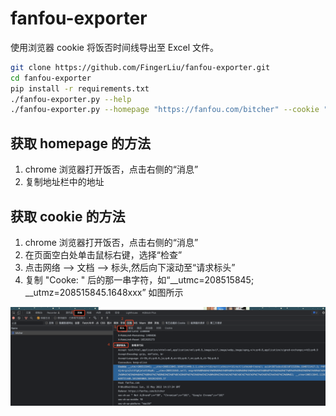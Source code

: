 # fanfou-exporter

使用浏览器 cookie 将饭否时间线导出至 Excel 文件。

```bash
git clone https://github.com/FingerLiu/fanfou-exporter.git
cd fanfou-exporter
pip install -r requirements.txt
./fanfou-exporter.py --help
./fanfou-exporter.py --homepage "https://fanfou.com/bitcher" --cookie "__utmc=208515845; xxxxx..."
```

## 获取 homepage 的方法
1. chrome 浏览器打开饭否，点击右侧的“消息”
2. 复制地址栏中的地址

## 获取 cookie 的方法
1. chrome 浏览器打开饭否，点击右侧的“消息”
2. 在页面空白处单击鼠标右键，选择“检查”
3. 点击网络 --> 文档 --> 标头,然后向下滚动至“请求标头”
4. 复制 "Cooke: " 后的那一串字符，如“__utmc=208515845; __utmz=208515845.1648xxx”
如图所示


![get-cookie](https://raw.githubusercontent.com/FingerLiu/fanfou-exporter/main/imgs/get-cookie.png)
